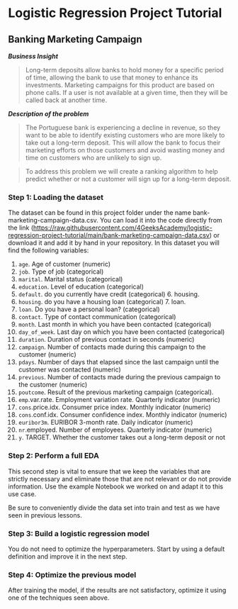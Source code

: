 # Logistic Regression Project Tutorial

## Banking Marketing Campaign

***Business Insight***

> Long-term deposits allow banks to hold money for a specific period of time, allowing the bank to use that money to enhance its investments. Marketing campaigns for this product are based on phone calls. If a user is not available at a given time, then they will be called back at another time.

***Description of the problem***

> The Portuguese bank is experiencing a decline in revenue, so they want to be able to identify existing customers who are more likely to take out a long-term deposit. This will allow the bank to focus their marketing efforts on those customers and avoid wasting money and time on customers who are unlikely to sign up.

> To address this problem we will create a ranking algorithm to help predict whether or not a customer will sign up for a long-term deposit.

### Step 1: Loading the dataset
The dataset can be found in this project folder under the name bank-marketing-campaign-data.csv. You can load it into the code directly from the link (https://raw.githubusercontent.com/4GeeksAcademy/logistic-regression-project-tutorial/main/bank-marketing-campaign-data.csv) or download it and add it by hand in your repository. In this dataset you will find the following variables:

1. `age`. Age of customer (numeric)
2. `job`. Type of job (categorical)
3. `marital`. Marital status (categorical)
4. `education`. Level of education (categorical)
5. `default`. do you currently have credit (categorical) 6. housing.
6. `housing`. do you have a housing loan (categorical) 7. loan.
7. `loan`. Do you have a personal loan? (categorical)
8. `contact`. Type of contact communication (categorical)
9. `month`. Last month in which you have been contacted (categorical)
10. `day_of_week`. Last day on which you have been contacted (categorical)
11. `duration`. Duration of previous contact in seconds (numeric)
12. `campaign`. Number of contacts made during this campaign to the customer (numeric)
13. `pdays`. Number of days that elapsed since the last campaign until the customer was contacted (numeric)
14. `previous`. Number of contacts made during the previous campaign to the customer (numeric)
15. `poutcome`. Result of the previous marketing campaign (categorical).
16. `emp`.var.rate. Employment variation rate. Quarterly indicator (numeric)
17. `cons`.price.idx. Consumer price index. Monthly indicator (numeric)
18. `cons`.conf.idx. Consumer confidence index. Monthly indicator (numeric)
19. `euribor3m`. EURIBOR 3-month rate. Daily indicator (numeric)
20. `nr`.employed. Number of employees. Quarterly indicator (numeric)
21. `y`. TARGET. Whether the customer takes out a long-term deposit or not

### Step 2: Perform a full EDA
This second step is vital to ensure that we keep the variables that are strictly necessary and eliminate those that are not relevant or do not provide information. Use the example Notebook we worked on and adapt it to this use case.

Be sure to conveniently divide the data set into train and test as we have seen in previous lessons.

### Step 3: Build a logistic regression model
You do not need to optimize the hyperparameters. Start by using a default definition and improve it in the next step.

### Step 4: Optimize the previous model
After training the model, if the results are not satisfactory, optimize it using one of the techniques seen above.